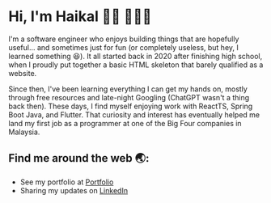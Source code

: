 <h1 align="left">Hi, I'm Haikal 👋🏽 🧑🏽‍💻</h1>

<p>
  I'm a software engineer who enjoys building things that are hopefully useful... and sometimes just for fun (or completely useless, but hey, I learned something 😆). It all started back in 2020 after finishing 
  high school, when I proudly put together a basic HTML skeleton that barely qualified as a website. 
  
  Since then, I've been learning everything I can get my hands on, mostly through free resources and late-night Googling (ChatGPT wasn't a thing back then). These days, I find myself enjoying work with ReactTS, 
  Spring Boot Java, and Flutter. That curiosity and interest has eventually helped me land my first job as a programmer at one of the Big Four companies in Malaysia.
</p>

<h2>Find me around the web 🌏:</h2>
<ul>
  <li>See my portfolio at <a href="https://wsomad.github.io">Portfolio</a></li>
  <li>Sharing my updates on <a href="https://www.linkedin.com/in/haikalsamari/">LinkedIn</a></li>
</ul>
